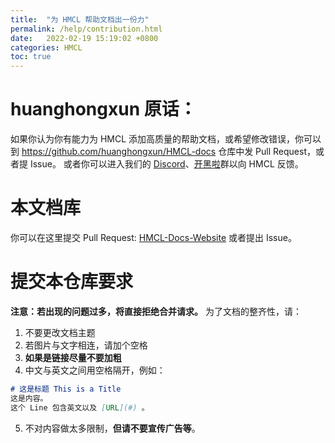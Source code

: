 ```yaml
---
title:  "为 HMCL 帮助文档出一份力"
permalink: /help/contribution.html
date:   2022-02-19 15:19:02 +0800
categories: HMCL
toc: true
---
```


# huanghongxun 原话：

如果你认为你有能力为 HMCL 添加高质量的帮助文档，或希望修改错误，你可以到 https://github.com/huanghongxun/HMCL-docs 仓库中发 Pull Request，或者提 Issue。
或者你可以进入我们的 [Discord](https://discord.gg/jVvC7HfM6U)、[开黑啦](https://kaihei.co/Kx7n3t)群以向 HMCL 反馈。

# 本文档库
你可以在这里提交 Pull Request: [HMCL-Docs-Website](https://github.com/wifi-left/HMCL-docs-website)
或者提出 Issue。

# 提交本仓库要求
**注意：若出现的问题过多，将直接拒绝合并请求。**
为了文档的整齐性，请：
1. 不要更改文档主题
2. 若图片与文字相连，请加个空格
3. **如果是链接尽量不要加粗**
4. 中文与英文之间用空格隔开，例如：

``` Markdown
# 这是标题 This is a Title
这是内容。
这个 Line 包含英文以及 [URL](#) 。
```

5. 不对内容做太多限制，**但请不要宣传广告等**。
